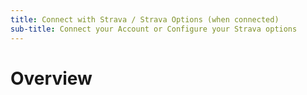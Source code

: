 ```yaml
---
title: Connect with Strava / Strava Options (when connected)
sub-title: Connect your Account or Configure your Strava options
---
```

# Overview
